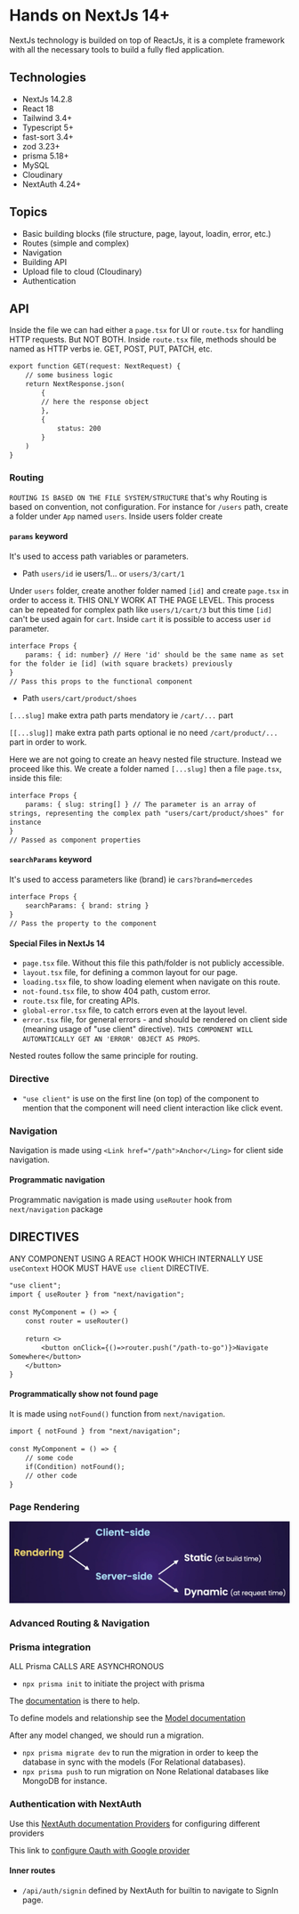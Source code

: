 # Hands on NextJs 14+

NextJs technology is builded on top of ReactJs, it is a complete framework with all the necessary tools to build a fully fled application.

## Technologies

- NextJs 14.2.8
- React 18
- Tailwind 3.4+
- Typescript 5+
- fast-sort 3.4+
- zod 3.23+
- prisma 5.18+
- MySQL
- Cloudinary
- NextAuth 4.24+

## Topics

- Basic building blocks (file structure, page, layout, loadin, error, etc.)
- Routes (simple and complex)
- Navigation
- Building API
- Upload file to cloud (Cloudinary)
- Authentication

## API

Inside the file we can had either a `page.tsx` for UI or `route.tsx` for handling HTTP requests. But NOT BOTH. Inside `route.tsx` file, methods should be named as HTTP verbs ie. GET, POST, PUT, PATCH, etc.

```Ts
export function GET(request: NextRequest) {
    // some business logic
    return NextResponse.json(
        {
        // here the response object
        },
        {
            status: 200
        }
    )
}
```

### Routing

`ROUTING IS BASED ON THE FILE SYSTEM/STRUCTURE` that's why
Routing is based on convention, not configuration. For instance for `/users` path, create a folder under `App` named `users`. Inside users folder create

#### `params` keyword

It's used to access path variables or parameters.

- Path `users/id` ie users/1... or `users/3/cart/1`

Under `users` folder, create another folder named `[id]` and create `page.tsx` in order to access it. THIS ONLY WORK AT THE PAGE LEVEL. This process can be repeated for complex path like `users/1/cart/3` but this time `[id]` can't be used again for `cart`. Inside `cart` it is possible to access user `id` parameter.

```Ts
interface Props {
    params: { id: number} // Here 'id' should be the same name as set for the folder ie [id] (with square brackets) previously
}
// Pass this props to the functional component
```

- Path `users/cart/product/shoes`

`[...slug]` make extra path parts mendatory ie `/cart/...` part

`[[...slug]]` make extra path parts optional ie no need `/cart/product/...` part in order to work.

Here we are not going to create an heavy nested file structure. Instead we proceed like this. We create a folder named `[...slug]` then a file `page.tsx`, inside this file:

```Ts
interface Props {
    params: { slug: string[] } // The parameter is an array of strings, representing the complex path "users/cart/product/shoes" for instance
}
// Passed as component properties
```

#### `searchParams` keyword

It's used to access parameters like (brand) ie `cars?brand=mercedes`

```Ts
interface Props {
    searchParams: { brand: string }
}
// Pass the property to the component
```

#### Special Files in NextJs 14

- `page.tsx` file. Without this file this path/folder is not publicly accessible.
- `layout.tsx` file, for defining a common layout for our page.
- `loading.tsx` file, to show loading element when navigate on this route.
- `not-found.tsx` file, to show 404 path, custom error.
- `route.tsx` file, for creating APIs.
- `global-error.tsx` file, to catch errors even at the layout level.
- `error.tsx` file, for general errors - and should be rendered on client side (meaning usage of "use client" directive). `THIS COMPONENT WILL AUTOMATICALLY GET AN 'ERROR' OBJECT AS PROPS`.

Nested routes follow the same principle for routing.

### Directive

- `"use client"` is use on the first line (on top) of the component to mention that the component will need client interaction like click event.

### Navigation

Navigation is made using `<Link href="/path">Anchor</Ling>` for client side navigation.

#### Programmatic navigation

Programmatic navigation is made using `useRouter` hook from `next/navigation` package

## DIRECTIVES

ANY COMPONENT USING A REACT HOOK WHICH INTERNALLY USE `useContext` HOOK MUST HAVE `use client` DIRECTIVE.

```Ts
"use client";
import { useRouter } from "next/navigation";

const MyComponent = () => {
    const router = useRouter()

    return <>
        <button onClick={()=>router.push("/path-to-go")}>Navigate Somewhere</button>
    </button>
}
```

#### Programmatically show not found page

It is made using `notFound()` function from `next/navigation`.

```Ts
import { notFound } from "next/navigation";

const MyComponent = () => {
    // some code
    if(Condition) notFound();
    // other code
}
```

### Page Rendering

![Rendering screenshot](./screenshots/sht01.png)

### Advanced Routing & Navigation

### Prisma integration

ALL Prisma CALLS ARE ASYNCHRONOUS

- `npx prisma init` to initiate the project with prisma

The [documentation](https://www.prisma.io/docs/orm/more/help-and-troubleshooting/help-articles/nextjs-prisma-client-dev-practices) is there to help.

To define models and relationship see the [Model documentation](https://www.prisma.io/docs/orm/prisma-schema/data-model/models)

After any model changed, we should run a migration.

- `npx prisma migrate dev` to run the migration in order to keep the database in sync with the models (For Relational databases).
- `npx prisma push` to run migration on None Relational databases like MongoDB for instance.

### Authentication with NextAuth

Use this [NextAuth documentation Providers](https://next-auth.js.org/providers/) for configuring different providers

This link to [configure Oauth with Google provider](https://next-auth.js.org/providers/google)

#### Inner routes

- `/api/auth/signin` defined by NextAuth for builtin to navigate to SignIn page.
